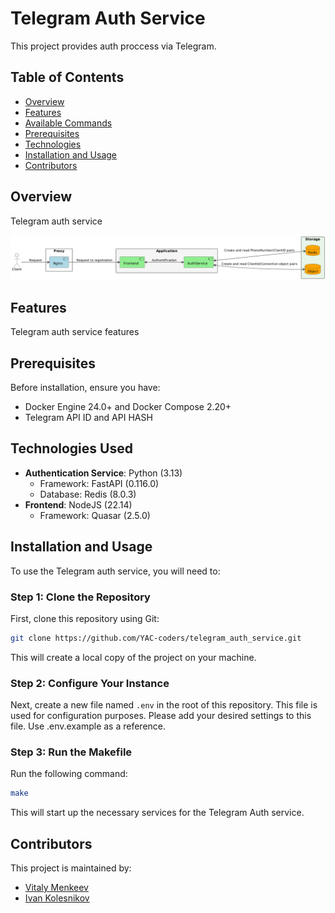 # Telegram Auth Service

This project provides auth proccess via Telegram.

## Table of Contents

- [Overview](#overview)
- [Features](#features)
- [Available Commands](#available-commands)
- [Prerequisites](#prerequisites)
- [Technologies](#technologies-used)
- [Installation and Usage](#installation-and-usage)
- [Contributors](#contributors)

## Overview

Telegram auth service

![System architecture](./arch/system.png)

## Features

Telegram auth service features

## Prerequisites

Before installation, ensure you have:

- Docker Engine 24.0+ and Docker Compose 2.20+
- Telegram API ID and API HASH

## Technologies Used

- **Authentication Service**: Python (3.13)
  - Framework: FastAPI (0.116.0)
  - Database: Redis (8.0.3)
- **Frontend**: NodeJS (22.14)
  - Framework: Quasar (2.5.0)

## Installation and Usage

To use the Telegram auth service, you will need to:

### Step 1: Clone the Repository

First, clone this repository using Git:

```bash
git clone https://github.com/YAC-coders/telegram_auth_service.git
```

This will create a local copy of the project on your machine.

### Step 2: Configure Your Instance

Next, create a new file named `.env` in the root of this repository.
This file is used for configuration purposes.
Please add your desired settings to this file. Use .env.example as a reference.

### Step 3: Run the Makefile

Run the following command:

```bash
make
```

This will start up the necessary services for the Telegram Auth service.

## Contributors

This project is maintained by:

- [Vitaly Menkeev](https://github.com/VitalyMenkeev)
- [Ivan Kolesnikov](https://github.com/VanyaKolesnikov)
